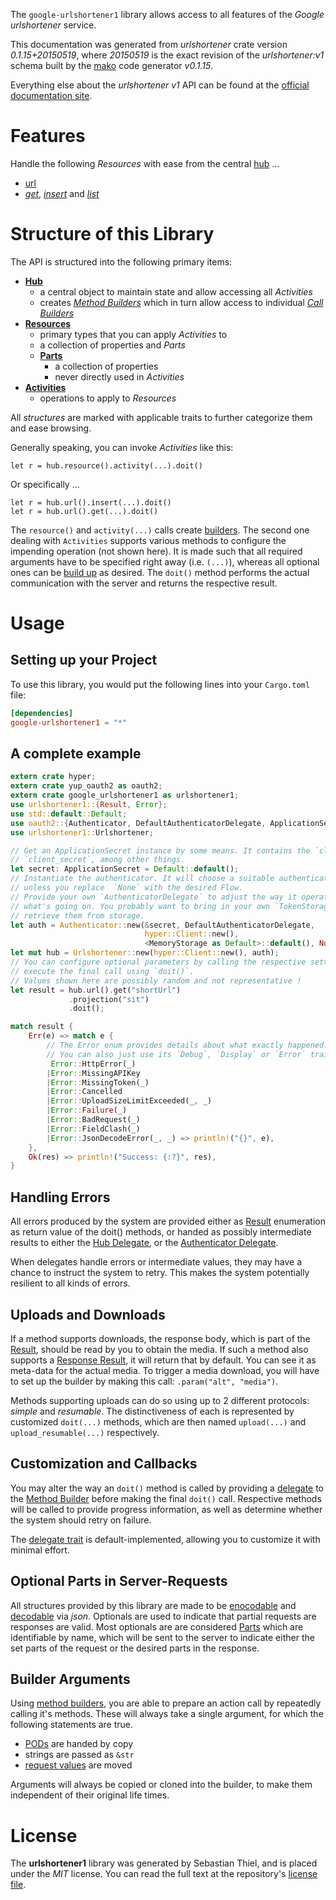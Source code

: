 <!---
DO NOT EDIT !
This file was generated automatically from 'src/mako/api/README.md.mako'
DO NOT EDIT !
-->
The `google-urlshortener1` library allows access to all features of the *Google urlshortener* service.

This documentation was generated from *urlshortener* crate version *0.1.15+20150519*, where *20150519* is the exact revision of the *urlshortener:v1* schema built by the [mako](http://www.makotemplates.org/) code generator *v0.1.15*.

Everything else about the *urlshortener* *v1* API can be found at the
[official documentation site](https://developers.google.com/url-shortener/v1/getting_started).
# Features

Handle the following *Resources* with ease from the central [hub](http://byron.github.io/google-apis-rs/google_urlshortener1/struct.Urlshortener.html) ... 

* [url](http://byron.github.io/google-apis-rs/google_urlshortener1/struct.Url.html)
 * [*get*](http://byron.github.io/google-apis-rs/google_urlshortener1/struct.UrlGetCall.html), [*insert*](http://byron.github.io/google-apis-rs/google_urlshortener1/struct.UrlInsertCall.html) and [*list*](http://byron.github.io/google-apis-rs/google_urlshortener1/struct.UrlListCall.html)




# Structure of this Library

The API is structured into the following primary items:

* **[Hub](http://byron.github.io/google-apis-rs/google_urlshortener1/struct.Urlshortener.html)**
    * a central object to maintain state and allow accessing all *Activities*
    * creates [*Method Builders*](http://byron.github.io/google-apis-rs/google_urlshortener1/trait.MethodsBuilder.html) which in turn
      allow access to individual [*Call Builders*](http://byron.github.io/google-apis-rs/google_urlshortener1/trait.CallBuilder.html)
* **[Resources](http://byron.github.io/google-apis-rs/google_urlshortener1/trait.Resource.html)**
    * primary types that you can apply *Activities* to
    * a collection of properties and *Parts*
    * **[Parts](http://byron.github.io/google-apis-rs/google_urlshortener1/trait.Part.html)**
        * a collection of properties
        * never directly used in *Activities*
* **[Activities](http://byron.github.io/google-apis-rs/google_urlshortener1/trait.CallBuilder.html)**
    * operations to apply to *Resources*

All *structures* are marked with applicable traits to further categorize them and ease browsing.

Generally speaking, you can invoke *Activities* like this:

```Rust,ignore
let r = hub.resource().activity(...).doit()
```

Or specifically ...

```ignore
let r = hub.url().insert(...).doit()
let r = hub.url().get(...).doit()
```

The `resource()` and `activity(...)` calls create [builders][builder-pattern]. The second one dealing with `Activities` 
supports various methods to configure the impending operation (not shown here). It is made such that all required arguments have to be 
specified right away (i.e. `(...)`), whereas all optional ones can be [build up][builder-pattern] as desired.
The `doit()` method performs the actual communication with the server and returns the respective result.

# Usage

## Setting up your Project

To use this library, you would put the following lines into your `Cargo.toml` file:

```toml
[dependencies]
google-urlshortener1 = "*"
```

## A complete example

```Rust
extern crate hyper;
extern crate yup_oauth2 as oauth2;
extern crate google_urlshortener1 as urlshortener1;
use urlshortener1::{Result, Error};
use std::default::Default;
use oauth2::{Authenticator, DefaultAuthenticatorDelegate, ApplicationSecret, MemoryStorage};
use urlshortener1::Urlshortener;

// Get an ApplicationSecret instance by some means. It contains the `client_id` and 
// `client_secret`, among other things.
let secret: ApplicationSecret = Default::default();
// Instantiate the authenticator. It will choose a suitable authentication flow for you, 
// unless you replace  `None` with the desired Flow.
// Provide your own `AuthenticatorDelegate` to adjust the way it operates and get feedback about 
// what's going on. You probably want to bring in your own `TokenStorage` to persist tokens and
// retrieve them from storage.
let auth = Authenticator::new(&secret, DefaultAuthenticatorDelegate,
                              hyper::Client::new(),
                              <MemoryStorage as Default>::default(), None);
let mut hub = Urlshortener::new(hyper::Client::new(), auth);
// You can configure optional parameters by calling the respective setters at will, and
// execute the final call using `doit()`.
// Values shown here are possibly random and not representative !
let result = hub.url().get("shortUrl")
             .projection("sit")
             .doit();

match result {
    Err(e) => match e {
        // The Error enum provides details about what exactly happened.
        // You can also just use its `Debug`, `Display` or `Error` traits
         Error::HttpError(_)
        |Error::MissingAPIKey
        |Error::MissingToken(_)
        |Error::Cancelled
        |Error::UploadSizeLimitExceeded(_, _)
        |Error::Failure(_)
        |Error::BadRequest(_)
        |Error::FieldClash(_)
        |Error::JsonDecodeError(_, _) => println!("{}", e),
    },
    Ok(res) => println!("Success: {:?}", res),
}

```
## Handling Errors

All errors produced by the system are provided either as [Result](http://byron.github.io/google-apis-rs/google_urlshortener1/enum.Result.html) enumeration as return value of 
the doit() methods, or handed as possibly intermediate results to either the 
[Hub Delegate](http://byron.github.io/google-apis-rs/google_urlshortener1/trait.Delegate.html), or the [Authenticator Delegate](http://byron.github.io/google-apis-rs/google_urlshortener1/../yup-oauth2/trait.AuthenticatorDelegate.html).

When delegates handle errors or intermediate values, they may have a chance to instruct the system to retry. This 
makes the system potentially resilient to all kinds of errors.

## Uploads and Downloads
If a method supports downloads, the response body, which is part of the [Result](http://byron.github.io/google-apis-rs/google_urlshortener1/enum.Result.html), should be
read by you to obtain the media.
If such a method also supports a [Response Result](http://byron.github.io/google-apis-rs/google_urlshortener1/trait.ResponseResult.html), it will return that by default.
You can see it as meta-data for the actual media. To trigger a media download, you will have to set up the builder by making
this call: `.param("alt", "media")`.

Methods supporting uploads can do so using up to 2 different protocols: 
*simple* and *resumable*. The distinctiveness of each is represented by customized 
`doit(...)` methods, which are then named `upload(...)` and `upload_resumable(...)` respectively.

## Customization and Callbacks

You may alter the way an `doit()` method is called by providing a [delegate](http://byron.github.io/google-apis-rs/google_urlshortener1/trait.Delegate.html) to the 
[Method Builder](http://byron.github.io/google-apis-rs/google_urlshortener1/trait.CallBuilder.html) before making the final `doit()` call. 
Respective methods will be called to provide progress information, as well as determine whether the system should 
retry on failure.

The [delegate trait](http://byron.github.io/google-apis-rs/google_urlshortener1/trait.Delegate.html) is default-implemented, allowing you to customize it with minimal effort.

## Optional Parts in Server-Requests

All structures provided by this library are made to be [enocodable](http://byron.github.io/google-apis-rs/google_urlshortener1/trait.RequestValue.html) and 
[decodable](http://byron.github.io/google-apis-rs/google_urlshortener1/trait.ResponseResult.html) via *json*. Optionals are used to indicate that partial requests are responses 
are valid.
Most optionals are are considered [Parts](http://byron.github.io/google-apis-rs/google_urlshortener1/trait.Part.html) which are identifiable by name, which will be sent to 
the server to indicate either the set parts of the request or the desired parts in the response.

## Builder Arguments

Using [method builders](http://byron.github.io/google-apis-rs/google_urlshortener1/trait.CallBuilder.html), you are able to prepare an action call by repeatedly calling it's methods.
These will always take a single argument, for which the following statements are true.

* [PODs][wiki-pod] are handed by copy
* strings are passed as `&str`
* [request values](http://byron.github.io/google-apis-rs/google_urlshortener1/trait.RequestValue.html) are moved

Arguments will always be copied or cloned into the builder, to make them independent of their original life times.

[wiki-pod]: http://en.wikipedia.org/wiki/Plain_old_data_structure
[builder-pattern]: http://en.wikipedia.org/wiki/Builder_pattern
[google-go-api]: https://github.com/google/google-api-go-client

# License
The **urlshortener1** library was generated by Sebastian Thiel, and is placed 
under the *MIT* license.
You can read the full text at the repository's [license file][repo-license].

[repo-license]: https://github.com/Byron/google-apis-rs/LICENSE.md
